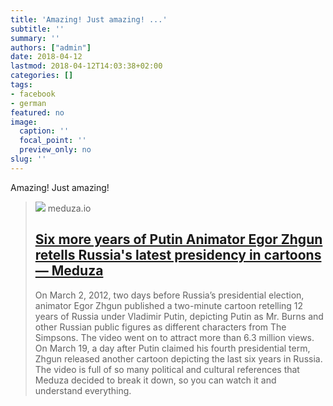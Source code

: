 ```yaml
---
title: 'Amazing! Just amazing! ...'
subtitle: ''
summary: ''
authors: ["admin"]
date: 2018-04-12
lastmod: 2018-04-12T14:03:38+02:00
categories: []
tags:
- facebook
- german
featured: no
image:
  caption: ''
  focal_point: ''
  preview_only: no
slug: ''
---
```

Amazing! Just amazing!
> [![](https://meduza.io/imgly/share/1567004613/en/shapito/2018/03/20/six-more-years-of-putin)](https://meduza.io/en/shapito/2018/03/20/six-more-years-of-putin)
> meduza.io
> ## [Six more years of Putin Animator Egor Zhgun retells Russia's latest presidency in cartoons — Meduza](https://meduza.io/en/shapito/2018/03/20/six-more-years-of-putin)
>
>On March 2, 2012, two days before Russia’s presidential election, animator Egor Zhgun published a two-minute cartoon retelling 12 years of Russia under Vladimir Putin, depicting Putin as Mr. Burns and other Russian public figures as different characters from The Simpsons. The video went on to attract more than 6.3 million views. On March 19, a day after Putin claimed his fourth presidential term, Zhgun released another cartoon depicting the last six years in Russia. The video is full of so many political and cultural references that Meduza decided to break it down, so you can watch it and understand everything.


